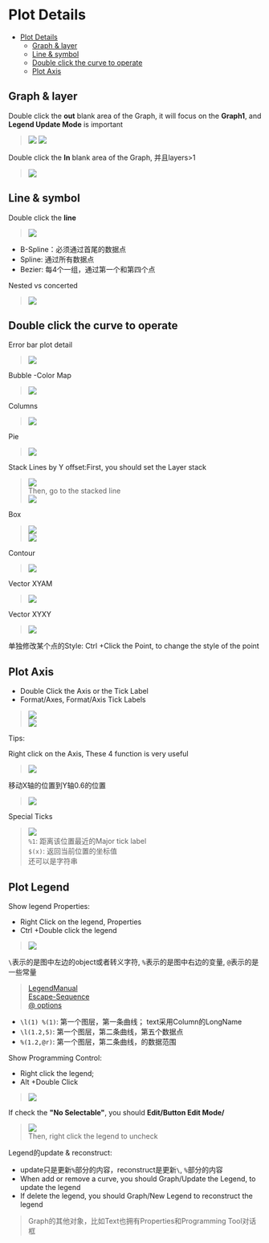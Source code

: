 # Plot Details

<!-- TOC -->

- [Plot Details](#plot-details)
    - [Graph & layer](#graph--layer)
    - [Line & symbol](#line--symbol)
    - [Double click the curve to operate](#double-click-the-curve-to-operate)
    - [Plot Axis](#plot-axis)

<!-- /TOC -->

## Graph & layer

Double click the **out** blank area of the Graph, it will focus on the **Graph1**, and **Legend Update Mode** is important
> ![](res/plotDetail02.png)
> ![](res/plotDetail01.png)  

Double click the **In** blank area of the Graph, 并且layers>1
> ![](res/plotDetail03.png)

## Line & symbol

Double click the **line**
> ![](res/plotDetail04.png)

- B-Spline：必须通过首尾的数据点
- Spline: 通过所有数据点
- Bezier: 每4个一组，通过第一个和第四个点

Nested vs concerted
> ![](res/plotDetail05.png)

## Double click the curve to operate

Error bar plot detail
> ![](res/plotDetail06.png)

Bubble -Color Map
> ![](res/plotDetail07.png)

Columns
> ![](res/plotDetail08.png)

Pie
> ![](res/plotDetail09.png)

Stack Lines by Y offset:First, you should set the Layer stack
> ![](res/plotDetail10.png)  
> Then, go to the stacked line  
> ![](res/plotDetail11.png)

Box
> ![](res/plotDetail12.png)  
> ![](res/plotDetail13.png)

Contour
> ![](res/plotDetail14.png)

Vector XYAM
> ![](res/plotDetail15.png)

Vector XYXY
> ![](res/plotDetail16.png)

单独修改某个点的Style:
Ctrl +Click the Point, to change the style of the point

## Plot Axis

- Double Click the Axis or the Tick Label
- Format/Axes, Format/Axis Tick Labels
> ![](res/plotAxis01.png)  
> ![](res/plotAxis03.png)

Tips:

Right click on the Axis, These 4 function is very useful
> ![](res/plotAxis02.png)

移动X轴的位置到Y轴0.6的位置
> ![](res/plotAxis04.png)

Special Ticks
> ![](res/plotAxis05.png)  
> `%1`: 距离该位置最近的Major tick label  
> `$(x)`: 返回当前位置的坐标值  
> 还可以是字符串

## Plot Legend

Show legend Properties:
- Right Click on the legend, Properties
- Ctrl +Double click the legend
> ![](res/plotLegend02.png)

`\`表示的是图中左边的object或者转义字符, `%`表示的是图中右边的变量, `@`表示的是一些常量
> [LegendManual](http://www.originlab.com/doc/Origin-Help/Legend-ManualControl)  
> [Escape-Sequence](https://www.originlab.com/doc/Origin-Help/Escape-Sequences)  
> [@ options](https://www.originlab.com/doc/LabTalk/ref/Text-Label-Options#Complete_List_of_.40Options)

- `\l(1) %(1)`: 第一个图层，第一条曲线； text采用Column的LongName
- `\l(1.2,5)`: 第一个图层，第二条曲线，第五个数据点
- `%(1.2,@r)`: 第一个图层，第二条曲线，的数据范围

Show Programming Control:
- Right click the legend;
- Alt +Double Click
> ![](res/plotLegend03.png)

If check the **"No Selectable"**, you should **Edit/Button Edit Mode/**
> ![](res/plotLegend04.png)  
> Then, right click the legend to uncheck

Legend的update & reconstruct:
- update只是更新`%`部分的内容，reconstruct是更新`\`, `%`部分的内容
- When add or remove a curve, you should Graph/Update the Legend, to update the legend
- If delete the legend, you should Graph/New Legend to reconstruct the legend

> Graph的其他对象，比如Text也拥有Properties和Programming Tool对话框